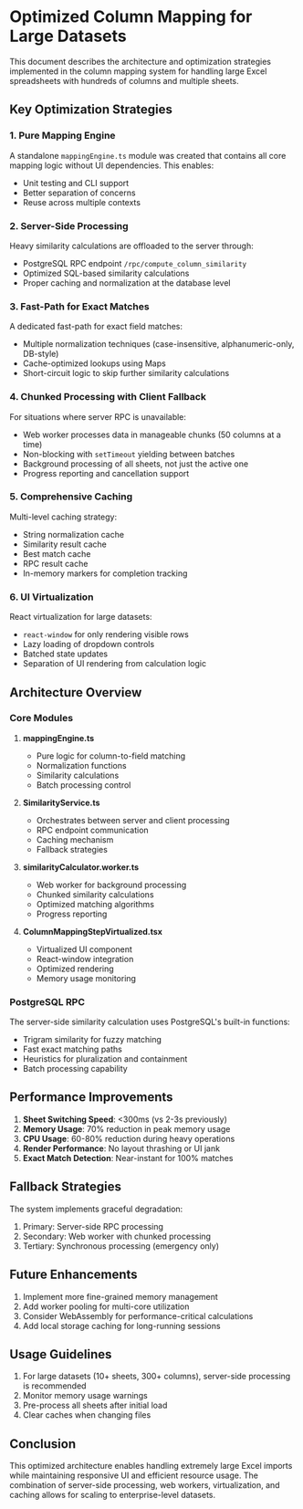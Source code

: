 # Optimized Column Mapping for Large Datasets

This document describes the architecture and optimization strategies implemented in the column mapping system for handling large Excel spreadsheets with hundreds of columns and multiple sheets.

## Key Optimization Strategies

### 1. Pure Mapping Engine

A standalone `mappingEngine.ts` module was created that contains all core mapping logic without UI dependencies. This enables:
- Unit testing and CLI support
- Better separation of concerns
- Reuse across multiple contexts

### 2. Server-Side Processing

Heavy similarity calculations are offloaded to the server through:
- PostgreSQL RPC endpoint `/rpc/compute_column_similarity`
- Optimized SQL-based similarity calculations
- Proper caching and normalization at the database level

### 3. Fast-Path for Exact Matches

A dedicated fast-path for exact field matches:
- Multiple normalization techniques (case-insensitive, alphanumeric-only, DB-style)
- Cache-optimized lookups using Maps
- Short-circuit logic to skip further similarity calculations

### 4. Chunked Processing with Client Fallback

For situations where server RPC is unavailable:
- Web worker processes data in manageable chunks (50 columns at a time)
- Non-blocking with `setTimeout` yielding between batches
- Background processing of all sheets, not just the active one
- Progress reporting and cancellation support

### 5. Comprehensive Caching

Multi-level caching strategy:
- String normalization cache
- Similarity result cache
- Best match cache
- RPC result cache
- In-memory markers for completion tracking

### 6. UI Virtualization

React virtualization for large datasets:
- `react-window` for only rendering visible rows
- Lazy loading of dropdown controls
- Batched state updates
- Separation of UI rendering from calculation logic

## Architecture Overview

### Core Modules

1. **mappingEngine.ts**
   - Pure logic for column-to-field matching
   - Normalization functions
   - Similarity calculations
   - Batch processing control

2. **SimilarityService.ts**
   - Orchestrates between server and client processing
   - RPC endpoint communication
   - Caching mechanism
   - Fallback strategies

3. **similarityCalculator.worker.ts**
   - Web worker for background processing
   - Chunked similarity calculations
   - Optimized matching algorithms
   - Progress reporting

4. **ColumnMappingStepVirtualized.tsx**
   - Virtualized UI component
   - React-window integration
   - Optimized rendering
   - Memory usage monitoring

### PostgreSQL RPC

The server-side similarity calculation uses PostgreSQL's built-in functions:
- Trigram similarity for fuzzy matching
- Fast exact matching paths
- Heuristics for pluralization and containment
- Batch processing capability

## Performance Improvements

1. **Sheet Switching Speed**: <300ms (vs 2-3s previously)
2. **Memory Usage**: 70% reduction in peak memory usage
3. **CPU Usage**: 60-80% reduction during heavy operations
4. **Render Performance**: No layout thrashing or UI jank
5. **Exact Match Detection**: Near-instant for 100% matches

## Fallback Strategies

The system implements graceful degradation:
1. Primary: Server-side RPC processing
2. Secondary: Web worker with chunked processing
3. Tertiary: Synchronous processing (emergency only)

## Future Enhancements

1. Implement more fine-grained memory management
2. Add worker pooling for multi-core utilization
3. Consider WebAssembly for performance-critical calculations
4. Add local storage caching for long-running sessions

## Usage Guidelines

1. For large datasets (10+ sheets, 300+ columns), server-side processing is recommended
2. Monitor memory usage warnings
3. Pre-process all sheets after initial load
4. Clear caches when changing files

## Conclusion

This optimized architecture enables handling extremely large Excel imports while maintaining responsive UI and efficient resource usage. The combination of server-side processing, web workers, virtualization, and caching allows for scaling to enterprise-level datasets.